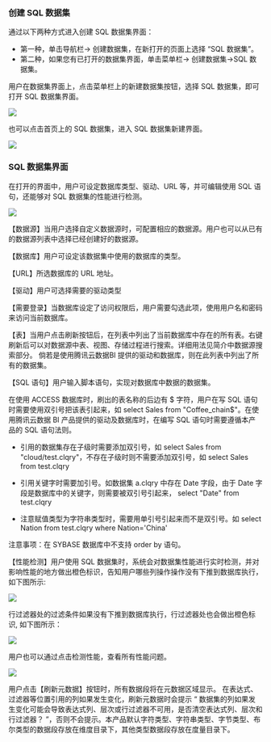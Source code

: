 
### 创建 SQL 数据集
通过以下两种方式进入创建 SQL 数据集界面：

* 第一种，单击导航栏-> 创建数据集，在新打开的页面上选择 “SQL 数据集”。
* 第二种，如果您有已打开的数据集界面，单击菜单栏-> 创建数据集->SQL 数据集。

用户在数据集界面上，点击菜单栏上的新建数据集按钮，选择 SQL 数据集，即可打开 SQL 数据集界面。

![](//mc.qcloudimg.com/static/img/4102f560bfd328cdbcd24b7a64e40822/image.png)

也可以点击首页上的 SQL 数据集，进入 SQL 数据集新建界面。

![](//mc.qcloudimg.com/static/img/e6fef0611823b8450b9af84765501f06/image.png)

### SQL 数据集界面

在打开的界面中，用户可设定数据库类型、驱动、URL 等，并可编辑使用 SQL 语句，还能够对 SQL 数据集的性能进行检测。

![](//mc.qcloudimg.com/static/img/510d7f0361eb302796a19f68e44b8cd1/image.png)

【数据源】当用户选择自定义数据源时，可配置相应的数据源。用户也可以从已有的数据源列表中选择已经创建好的数据源。

【数据库】用户可设定该数据集中使用的数据库的类型。

【URL】所选数据库的 URL 地址。

【驱动】用户可选择需要的驱动类型

【需要登录】当数据库设定了访问权限后，用户需要勾选此项，使用用户名和密码来访问当前数据库。

【表】当用户点击刷新按钮后，在列表中列出了当前数据库中存在的所有表。右键刷新后可以对数据源中表、视图、存储过程进行搜索。详细用法见简介中数据源搜索部分。
倘若是使用腾讯云数据BI 提供的驱动和数据库，则在此列表中列出了所有的数据集。

【SQL 语句】用户输入脚本语句，实现对数据库中数据的数据集。

在使用 ACCESS 数据库时，刷出的表名称的后边有 $ 字符，用户在写 SQL 语句时需要使用双引号把该表引起来，如 select Sales from "Coffee_chain$"。在使用腾讯云数据 BI  产品提供的驱动及数据库时，在编写 SQL 语句时需要遵循本产品的 SQL 语句法则。

* 引用的数据集存在子级时需要添加双引号，如 select Sales from "cloud/test.clqry"，不存在子级时则不需要添加双引号，如 select Sales from test.clqry

* 引用关键字时需要加引号。如数据集 a.clqry 中存在 Date 字段，由于 Date 字段是数据库中的关键字，则需要被双引号引起来， select "Date" from test.clqry

* 注意赋值类型为字符串类型时，需要用单引号引起来而不是双引号。如 select Nation from test.clqry where Nation='China'

注意事项：在 SYBASE 数据库中不支持 order by 语句。

【性能检测】用户使用 SQL 数据集时，系统会对数据集性能进行实时检测，并对影响性能的地方做出橙色标识，告知用户哪些列操作操作没有下推到数据库执行，如下图所示:

![](//mc.qcloudimg.com/static/img/8e24112389d639bb70b9bae94a41ba24/image.png)

行过滤器处的过滤条件如果没有下推到数据库执行，行过滤器处也会做出橙色标识, 如下图所示：

![](//mc.qcloudimg.com/static/img/bf03b56c86137444d110048f28e0c12b/image.png)

用户也可以通过点击检测性能，查看所有性能问题。

![](//mc.qcloudimg.com/static/img/7f02fcd9a0f5d5ddb77433841a3fcbba/image.png)

用户点击【刷新元数据】按钮时，所有数据段将在元数据区域显示。 在表达式、过滤器等位置引用的列如果发生变化，刷新元数据时会提示 “ 数据集的列如果发生变化可能会导致表达式列、层次或行过滤器不可用，是否清空表达式列、层次和行过滤器？ ”，否则不会提示。本产品默认字符类型、字符串类型、字节类型、布尔类型的数据段存放在维度目录下，其他类型数据段存放在度量目录下。
